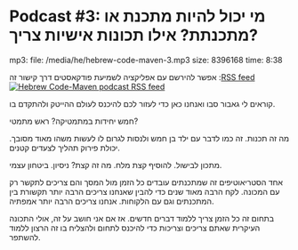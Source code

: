 # Podcast #3: מי יכול להיות מתכנת או מתכנתת? אילו תכונות אישיות צריך?


mp3:
  file: /media/he/hebrew-code-maven-3.mp3
  size: 8396168
  time: 8:38


אפשר להירשם עם אפליקציה לשמיעת פודקאסטים דרך קישור זה :<a href="/rss/podcast">RSS feed <img src="/img/feed-icon16x16.png" alt="Hebrew Code-Maven podcast RSS feed" /></a>


<podcast>


קוראים לי גאבור סבו ואנחנו כאן כדי לעזור לכם להיכנס לעולם ההייטק ולהתקדם בו.

חמש יחידות במתמטיקה? ראש מתמטי?

מה זה תכנות. זה כמו לדבר עם ילד בן חמש ולנסות לגרום לו לעשות משהו מאוד מסובך. יכולת פירוק תהליך לצעדים קטנים.

מתכון לבישול. להוסיף קצת מלח. מה זה קצת? ניסיון. ביטחון עצמי.

אחד הסטריאוטיפים זה שמתכנתים עובדים כל הזמן מול המסך והם צריכים לתקשר רק עם המכונה. לקח הרבה מאוד שנים כדי להבין שאנחנו צריכים הרבה יותר תקשורת בין המתכנתים וגם עם הלקוחות. אנחנו צריכים הרבה יותר אמפתיה.


בתחום זה כל הזמן צריך ללמוד דברים חדשים. אז אם אני חושב על זה, אולי התכונה העיקרית שאתם צריכים וצריכות כדי להיכנס לתחום ולהצליח בו זה הרצון ללמוד להשתפר.


